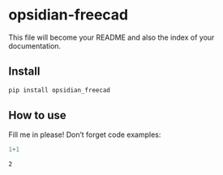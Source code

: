 # opsidian-freecad


<!-- WARNING: THIS FILE WAS AUTOGENERATED! DO NOT EDIT! -->

This file will become your README and also the index of your
documentation.

## Install

``` sh
pip install opsidian_freecad
```

## How to use

Fill me in please! Don’t forget code examples:

``` python
1+1
```

    2
